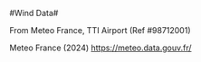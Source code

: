 #Wind Data#

From Meteo France, TTI Airport (Ref #98712001)

Meteo France (2024) https://meteo.data.gouv.fr/


